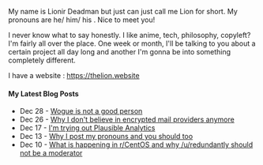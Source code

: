 My name is Lionir Deadman but just can just call me Lion for short. My pronouns are he/ him/ his . Nice to meet you!

I never know what to say honestly. I like anime, tech, philosophy, copyleft? I'm fairly all over the place. One week or month, I'll be talking to you about a certain project all day long and another I'm gonna be into something completely different.

I have a website : https://thelion.website

#### My Latest Blog Posts
<!-- BLOGPOSTS:START -->
<!-- BLOGPOSTS:END -->

<!-- feed start -->
- Dec 28 - [Wogue is not a good person](https://thelion.website/wogue-is-not-a-good-person/)
- Dec 26 - [Why I don't believe in encrypted mail providers anymore](https://thelion.website/why-i-dont-believe-in-encrypted-mail-anymore/)
- Dec 17 - [I'm trying out Plausible Analytics](https://thelion.website/trying-out-plausible-io/)
- Dec 13 - [Why I post my pronouns and you should too](https://thelion.website/why-i-post-my-pronouns-and-you-should-too/)
- Dec 10 - [What is happening in r/CentOS and why /u/redundantly should not be a moderator](https://thelion.website/what-is-happening-in-centos-subreddit-and-more/)
<!-- feed end -->